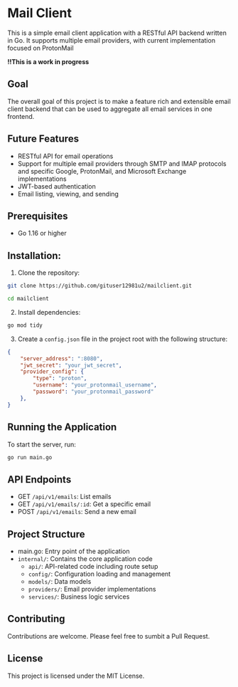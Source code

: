 # Mail Client 

This is a simple email client application with a RESTful API backend written in Go. 
It supports multiple email providers, with current implementation focused on ProtonMail

**!!This is a work in progress**

## Goal

The overall goal of this project is to make a feature rich and extensible email client backend that can be used to aggregate all email services in one frontend. 

## Future Features

* RESTful API for email operations
* Support for multiple email providers through SMTP and IMAP protocols and specific Google, ProtonMail, and Microsoft Exchange implementations
* JWT-based authentication
* Email listing, viewing, and sending

## Prerequisites

* Go 1.16 or higher

## Installation:

1. Clone the repository:

```bash
git clone https://github.com/gituser12981u2/mailclient.git
```

```bash
cd mailclient
```

2. Install dependencies:

```bash
go mod tidy
```

3. Create a `config.json` file in the project root with the following structure:

```json
{
    "server_address": ":8080",
    "jwt_secret": "your_jwt_secret",
    "provider_config": {
        "type": "proton",
        "username": "your_protonmail_username",
        "password": "your_protonmail_password"
    },
}
```

## Running the Application 

To start the server, run:

```bash
go run main.go
```

## API Endpoints

* GET `/api/v1/emails`: List emails
* GET `/api/v1/emails/:id`: Get a specific email 
* POST `/api/v1/emails`: Send a new email 

## Project Structure

* main.go: Entry point of the application 
* `internal/`: Contains the core application code
    * `api/`: API-related code including route setup
    * `config/`: Configuration loading and management
    * `models/`: Data models
    * `providers/`: Email provider implementations
    * `services/`: Business logic services

## Contributing

Contributions are welcome. Please feel free to sumbit a Pull Request. 

## License

This project is licensed under the MIT License.
